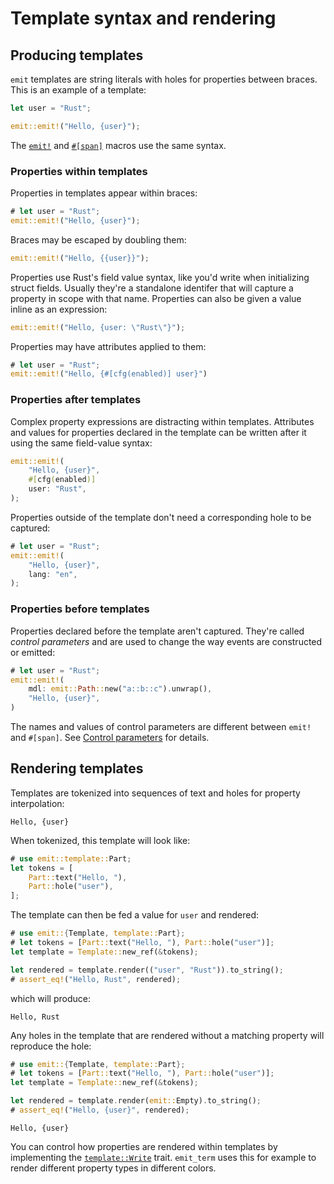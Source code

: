 # Template syntax and rendering

## Producing templates

`emit` templates are string literals with holes for properties between braces. This is an example of a template:

```rust
let user = "Rust";

emit::emit!("Hello, {user}");
```

The [`emit!`](https://docs.rs/emit/0.11.0-alpha.17/emit/macro.emit.html) and [`#[span]`](https://docs.rs/emit/0.11.0-alpha.17/emit/attr.span.html) macros use the same syntax.

### Properties within templates

Properties in templates appear within braces:

```rust
# let user = "Rust";
emit::emit!("Hello, {user}");
```

Braces may be escaped by doubling them:

```rust
emit::emit!("Hello, {{user}}");
```

Properties use Rust's field value syntax, like you'd write when initializing struct fields. Usually they're a standalone identifer that will capture a property in scope with that name. Properties can also be given a value inline as an expression:

```rust
emit::emit!("Hello, {user: \"Rust\"}");
```

Properties may have attributes applied to them:

```rust
# let user = "Rust";
emit::emit!("Hello, {#[cfg(enabled)] user}")
```

### Properties after templates

Complex property expressions are distracting within templates. Attributes and values for properties declared in the template can be written after it using the same field-value syntax:

```rust
emit::emit!(
    "Hello, {user}",
    #[cfg(enabled)]
    user: "Rust",
);
```

Properties outside of the template don't need a corresponding hole to be captured:

```rust
# let user = "Rust";
emit::emit!(
    "Hello, {user}",
    lang: "en",
);
```

### Properties before templates

Properties declared before the template aren't captured. They're called _control parameters_ and are used to change the way events are constructed or emitted:

```rust
# let user = "Rust";
emit::emit!(
    mdl: emit::Path::new("a::b::c").unwrap(),
    "Hello, {user}",
)
```

The names and values of control parameters are different between `emit!` and `#[span]`. See [Control parameters](./control-parameters.md) for details.

## Rendering templates

Templates are tokenized into sequences of text and holes for property interpolation:

```text
Hello, {user}
```

When tokenized, this template will look like:

```rust
# use emit::template::Part;
let tokens = [
    Part::text("Hello, "),
    Part::hole("user"),
];
```

The template can then be fed a value for `user` and rendered:

```rust
# use emit::{Template, template::Part};
# let tokens = [Part::text("Hello, "), Part::hole("user")];
let template = Template::new_ref(&tokens);

let rendered = template.render(("user", "Rust")).to_string();
# assert_eq!("Hello, Rust", rendered);
```

which will produce:

```text
Hello, Rust
```

Any holes in the template that are rendered without a matching property will reproduce the hole:

```rust
# use emit::{Template, template::Part};
# let tokens = [Part::text("Hello, "), Part::hole("user")];
let template = Template::new_ref(&tokens);

let rendered = template.render(emit::Empty).to_string();
# assert_eq!("Hello, {user}", rendered);
```

```text
Hello, {user}
```

You can control how properties are rendered within templates by implementing the [`template::Write`](https://docs.rs/emit/0.11.0-alpha.17/emit/template/trait.Write.html) trait. `emit_term` uses this for example to render different property types in different colors.
